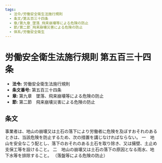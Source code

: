 ```yaml
---
tags:
  - 法令/労働安全衛生法施行規則
  - 条文/第五百三十四条
  - 章/第九章_墜落_飛来崩壊等による危険の防止
  - 節/第二節_飛来崩壊災害による危険の防止
  - 体系/労働安全衛生
---
```

# 労働安全衛生法施行規則 第五百三十四条

- **法令:** 労働安全衛生法施行規則
- **条文番号:** 第五百三十四条
- **章:** 第九章　墜落、飛来崩壊等による危険の防止
- **節:** 第二節　飛来崩壊災害による危険の防止

## 条文
事業者は、地山の崩壊又は土石の落下により労働者に危険を及ぼすおそれのあるときは、当該危険を防止するため、次の措置を講じなければならない。
一　地山を安全なこう配とし、落下のおそれのある土石を取り除き、又は擁壁、土止め支保工等を設けること。
二　地山の崩壊又は土石の落下の原因となる雨水、地下水等を排除すること。
（落盤等による危険の防止）

